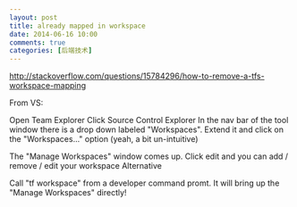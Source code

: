```yaml
---
layout: post
title: already mapped in workspace
date: 2014-06-16 10:00
comments: true
categories: [后端技术]
---
```

 
 http://stackoverflow.com/questions/15784296/how-to-remove-a-tfs-workspace-mapping


From VS:

Open Team Explorer
Click Source Control Explorer
In the nav bar of the tool window there is a drop down labeled "Workspaces".
Extend it and click on the "Workspaces..." option (yeah, a bit un-intuitive)


The "Manage Workspaces" window comes up. Click edit and you can add / remove / edit your workspace
Alternative

Call "tf workspace" from a developer command promt. It will bring up the "Manage Workspaces" directly!